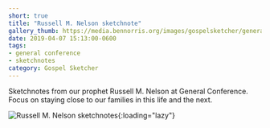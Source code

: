 ```yaml
---
short: true
title: "Russell M. Nelson sketchnote"
gallery_thumb: https://media.bennorris.org/images/gospelsketcher/general-conference/apr-2019/apr-19-4-nelson.jpg
date: 2019-04-07 15:13:00-0600
tags:
- general conference
- sketchnotes
category: Gospel Sketcher
---
```


Sketchnotes from our prophet Russell M. Nelson at General Conference. Focus on staying close to our families in this life and the next.

![Russell M. Nelson sketchnotes](https://media.bennorris.org/images/gospelsketcher/general-conference/apr-2019/apr-19-4-nelson.jpg){:loading="lazy"}
